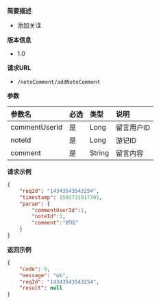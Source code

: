 **简要描述** 
- 添加关注

**版本信息**
- 1.0

**请求URL** 
- `/noteComment/addNoteComment `

**参数** 

|参数名|必选|类型|说明|
|:---- |:---   |:---|:----- |
|commentUserId |是 | Long | 留言用户ID |
|noteId |是 | Long | 游记ID |
|comment |是 | String | 留言内容 |

**请求示例**

```JSON
{
    "reqId": "14343543543254",
    "timestamp": 1501731917705,
    "param": {
    	"commentUserId":1,
    	"noteId":1,
    	"comment":"好玩"
    }
}
```



 **返回示例**

```JSON
{
    "code": 0,
    "message": "ok",
    "reqId": "14343543543254",
    "result": null
}
```

